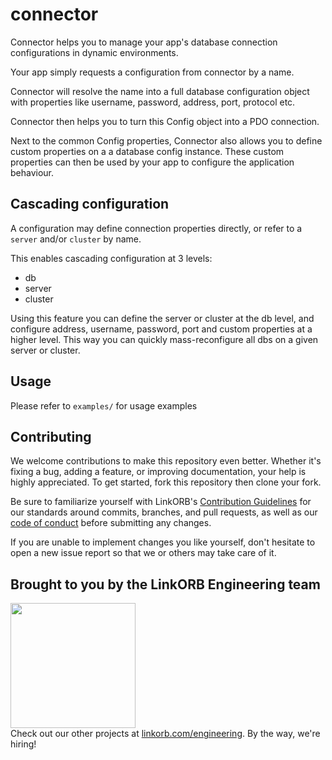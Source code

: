 <!-- Managed by https://github.com/linkorb/repo-ansible. Manual changes will be overwritten. -->
connector
============

Connector helps you to manage your app's database connection configurations
in dynamic environments.

Your app simply requests a configuration from connector by a name.

Connector will resolve the name into a full database configuration object
with properties like username, password, address, port, protocol etc.

Connector then helps you to turn this Config object into a PDO connection.

Next to the common Config properties, Connector also allows you to define
custom properties on a a database config instance. These custom properties
can then be used by your app to configure the application behaviour.

## Cascading configuration

A configuration may define connection properties directly,
or refer to a `server` and/or `cluster` by name.

This enables cascading configuration at 3 levels:

* db
* server
* cluster

Using this feature you can define the server or cluster at the db level,
and configure address, username, password, port and custom properties
at a higher level. This way you can quickly mass-reconfigure all
dbs on a given server or cluster.





## Usage

Please refer to `examples/` for usage examples

## Contributing

We welcome contributions to make this repository even better. Whether it's fixing a bug, adding a feature, or improving documentation, your help is highly appreciated. To get started, fork this repository then clone your fork.

Be sure to familiarize yourself with LinkORB's [Contribution Guidelines](/CONTRIBUTING.md) for our standards around commits, branches, and pull requests, as well as our [code of conduct](/CODE_OF_CONDUCT.md) before submitting any changes.

If you are unable to implement changes you like yourself, don't hesitate to open a new issue report so that we or others may take care of it.
## Brought to you by the LinkORB Engineering team

<img src="http://www.linkorb.com/d/meta/tier1/images/linkorbengineering-logo.png" width="200px" /><br />
Check out our other projects at [linkorb.com/engineering](http://www.linkorb.com/engineering).
By the way, we're hiring!
